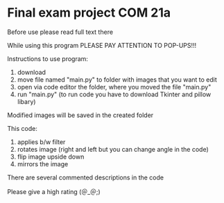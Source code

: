 # Final exam project COM 21a

Before use please read full text there

While using this program PLEASE PAY ATTENTION TO POP-UPS!!!


Instructions to use program:
1. download 
2. move file named "main.py" to folder with images that you want to edit
3. open via code editor the folder, where you moved the file "main.py" 
4. run "main.py" (to run code you have to download Tkinter and pillow libary)


Modified images will be saved in the created folder

This code: 
1. applies b/w filter
2. rotates image (right and left but you can change angle in the code) 
3. flip image upside down
4. mirrors the image




There are several commented descriptions in the code 


Please give a high rating (＠_＠;)

